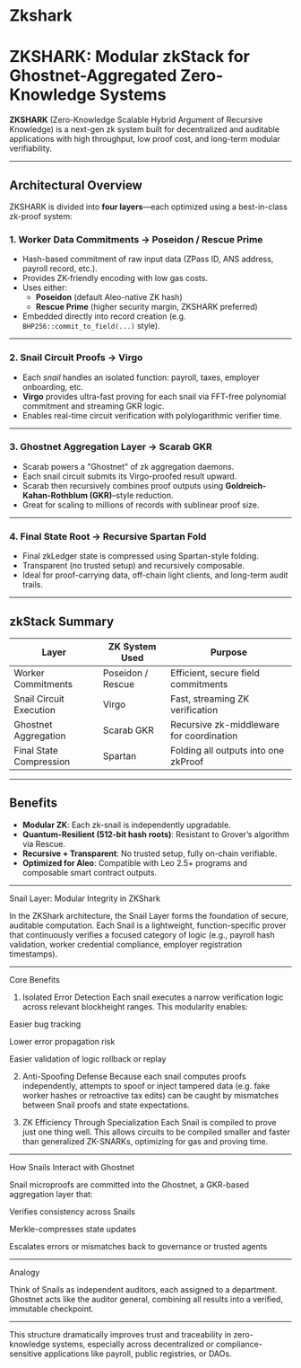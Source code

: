 # Zkshark
# ZKSHARK: Modular zkStack for Ghostnet-Aggregated Zero-Knowledge Systems

**ZKSHARK** (Zero-Knowledge Scalable Hybrid Argument of Recursive Knowledge) is a next-gen zk system built for decentralized and auditable applications with high throughput, low proof cost, and long-term modular verifiability.

---

## Architectural Overview

ZKSHARK is divided into **four layers**—each optimized using a best-in-class zk-proof system:

### 1. **Worker Data Commitments → Poseidon / Rescue Prime**
- Hash-based commitment of raw input data (ZPass ID, ANS address, payroll record, etc.).
- Provides ZK-friendly encoding with low gas costs.
- Uses either:
  - **Poseidon** (default Aleo-native ZK hash)
  - **Rescue Prime** (higher security margin, ZKSHARK preferred)
- Embedded directly into record creation (e.g. `BHP256::commit_to_field(...)` style).

---

### 2. **Snail Circuit Proofs → Virgo**
- Each *snail* handles an isolated function: payroll, taxes, employer onboarding, etc.
- **Virgo** provides ultra-fast proving for each snail via FFT-free polynomial commitment and streaming GKR logic.
- Enables real-time circuit verification with polylogarithmic verifier time.

---

### 3. **Ghostnet Aggregation Layer → Scarab GKR**
- Scarab powers a "Ghostnet" of zk aggregation daemons.
- Each snail circuit submits its Virgo-proofed result upward.
- Scarab then recursively combines proof outputs using **Goldreich-Kahan-Rothblum (GKR)**–style reduction.
- Great for scaling to millions of records with sublinear proof size.

---

### 4. **Final State Root → Recursive Spartan Fold**
- Final zkLedger state is compressed using Spartan-style folding.
- Transparent (no trusted setup) and recursively composable.
- Ideal for proof-carrying data, off-chain light clients, and long-term audit trails.

---

## zkStack Summary

| Layer                    | ZK System Used     | Purpose                                     |
|--------------------------|--------------------|---------------------------------------------|
| Worker Commitments       | Poseidon / Rescue  | Efficient, secure field commitments         |
| Snail Circuit Execution  | Virgo              | Fast, streaming ZK verification             |
| Ghostnet Aggregation     | Scarab GKR         | Recursive zk-middleware for coordination    |
| Final State Compression  | Spartan            | Folding all outputs into one zkProof        |

---

## Benefits

- **Modular ZK**: Each zk-snail is independently upgradable.
- **Quantum-Resilient (512-bit hash roots)**: Resistant to Grover’s algorithm via Rescue.
- **Recursive + Transparent**: No trusted setup, fully on-chain verifiable.
- **Optimized for Aleo**: Compatible with Leo 2.5+ programs and composable smart contract outputs.

---

Snail Layer: Modular Integrity in ZKShark

In the ZKShark architecture, the Snail Layer forms the foundation of secure, auditable computation. Each Snail is a lightweight, function-specific prover that continuously verifies a focused category of logic (e.g., payroll hash validation, worker credential compliance, employer registration timestamps).


---

Core Benefits

1. Isolated Error Detection
Each snail executes a narrow verification logic across relevant blockheight ranges.
This modularity enables:

Easier bug tracking

Lower error propagation risk

Easier validation of logic rollback or replay


2. Anti-Spoofing Defense
Because each snail computes proofs independently, attempts to spoof or inject tampered data (e.g. fake worker hashes or retroactive tax edits) can be caught by mismatches between Snail proofs and state expectations.

3. ZK Efficiency Through Specialization
Each Snail is compiled to prove just one thing well. This allows circuits to be compiled smaller and faster than generalized ZK-SNARKs, optimizing for gas and proving time.


---

How Snails Interact with Ghostnet

Snail microproofs are committed into the Ghostnet, a GKR-based aggregation layer that:

Verifies consistency across Snails

Merkle-compresses state updates

Escalates errors or mismatches back to governance or trusted agents



---

Analogy

Think of Snails as independent auditors, each assigned to a department.
Ghostnet acts like the auditor general, combining all results into a verified, immutable checkpoint.


---

This structure dramatically improves trust and traceability in zero-knowledge systems, especially across decentralized or compliance-sensitive applications like payroll, public registries, or DAOs.
